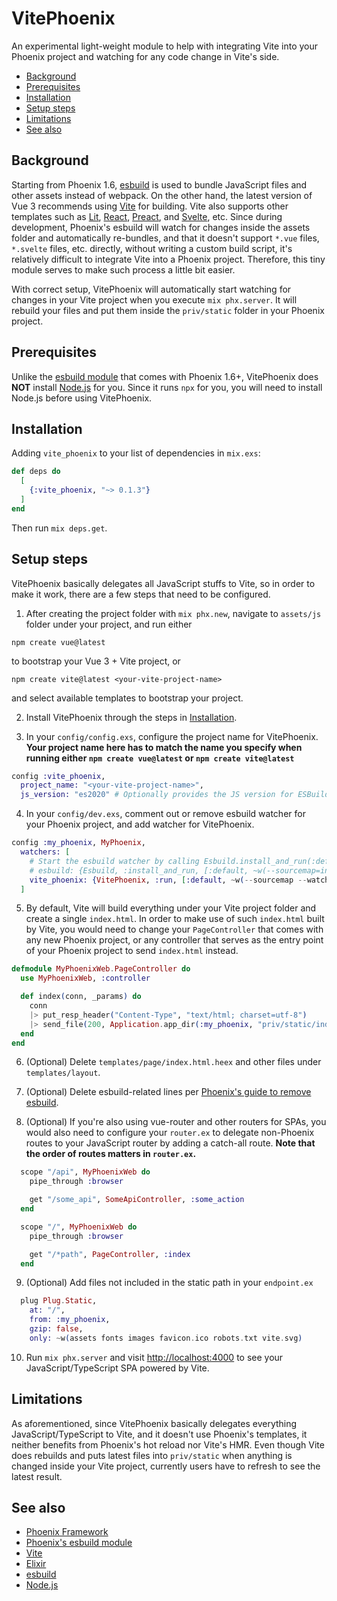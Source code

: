 # VitePhoenix

An experimental light-weight module to help with integrating Vite into your Phoenix project and watching for any code change in Vite's side.

- [Background](#background)
- [Prerequisites](#prerequisites)
- [Installation](#installation)
- [Setup steps](#setup-steps)
- [Limitations](#limitations)
- [See also](#see-also)

## Background

Starting from Phoenix 1.6, [esbuild](https://esbuild.github.io/) is used to bundle JavaScript files and other assets instead of webpack. On the other hand, the latest version of Vue 3 recommends using [Vite](https://vitejs.dev/) for building. Vite also supports other templates such as [Lit](https://lit.dev/), [React](https://reactjs.org/), [Preact](https://preactjs.com/), and [Svelte](https://svelte.dev/), etc. Since during development, Phoenix's esbuild will watch for changes inside the assets folder and automatically re-bundles, and that it doesn't support `*.vue` files, `*.svelte` files, etc. directly, without writing a custom build script, it's relatively difficult to integrate Vite into a Phoenix project. Therefore, this tiny module serves to make such process a little bit easier.

With correct setup, VitePhoenix will automatically start watching for changes in your Vite project when you execute `mix phx.server`. It will rebuild your files and put them inside the `priv/static` folder in your Phoenix project.

## Prerequisites
Unlike the [esbuild module](https://github.com/phoenixframework/esbuild) that comes with Phoenix 1.6+, VitePhoenix does **NOT** install [Node.js](https://nodejs.org/en/) for you. Since it runs `npx` for you, you will need to install Node.js before using VitePhoenix.

## Installation

Adding `vite_phoenix` to your list of dependencies in `mix.exs`:

```elixir
def deps do
  [
    {:vite_phoenix, "~> 0.1.3"}
  ]
end
```

Then run `mix deps.get`.

## Setup steps

VitePhoenix basically delegates all JavaScript stuffs to Vite, so in order to make it work, there are a few steps that need to be configured.

1. After creating the project folder with `mix phx.new`, navigate to `assets/js` folder under your project, and run either
```
npm create vue@latest
```
to bootstrap your Vue 3 + Vite project, or
```
npm create vite@latest <your-vite-project-name>
```
and select available templates to bootstrap your project.

2. Install VitePhoenix through the steps in [Installation](#installation).

3. In your `config/config.exs`, configure the project name for VitePhoenix. **Your project name here has to match the name you specify when running either `npm create vue@latest` or `npm create vite@latest`**
```elixir
config :vite_phoenix,
  project_name: "<your-vite-project-name>",
  js_version: "es2020" # Optionally provides the JS version for ESBuild in Vite. Default to "esnext"
```

4. In your `config/dev.exs`, comment out or remove esbuild watcher for your Phoenix project, and add watcher for VitePhoenix.
```elixir
config :my_phoenix, MyPhoenix,
  watchers: [
    # Start the esbuild watcher by calling Esbuild.install_and_run(:default, args)
    # esbuild: {Esbuild, :install_and_run, [:default, ~w(--sourcemap=inline --watch)]},
    vite_phoenix: {VitePhoenix, :run, [:default, ~w(--sourcemap --watch --emptyOutDir)]}
  ]
```

5. By default, Vite will build everything under your Vite project folder and create a single `index.html`. In order to make use of such `index.html` built by Vite, you would need to change your `PageController` that comes with any new Phoenix project, or any controller that serves as the entry point of your Phoenix project to send `index.html` instead.
```elixir
defmodule MyPhoenixWeb.PageController do
  use MyPhoenixWeb, :controller

  def index(conn, _params) do
    conn
    |> put_resp_header("Content-Type", "text/html; charset=utf-8")
    |> send_file(200, Application.app_dir(:my_phoenix, "priv/static/index.html"))
  end
end
```

6. (Optional) Delete `templates/page/index.html.heex` and other files under `templates/layout`.

7. (Optional) Delete esbuild-related lines per [Phoenix's guide to remove esbuild](https://hexdocs.pm/phoenix/asset_management.html#removing-esbuild).

8. (Optional) If you're also using vue-router and other routers for SPAs, you would also need to configure your `router.ex` to delegate non-Phoenix routes to your JavaScript router by adding a catch-all route. **Note that the order of routes matters in `router.ex`.**

```elixir
  scope "/api", MyPhoenixWeb do
    pipe_through :browser

    get "/some_api", SomeApiController, :some_action
  end

  scope "/", MyPhoenixWeb do
    pipe_through :browser

    get "/*path", PageController, :index
  end
```

9. (Optional) Add files not included in the static path in your `endpoint.ex`

```elixir
  plug Plug.Static,
    at: "/",
    from: :my_phoenix,
    gzip: false,
    only: ~w(assets fonts images favicon.ico robots.txt vite.svg)
```

10. Run `mix phx.server` and visit [http://localhost:4000](http://localhost:4000) to see your JavaScript/TypeScript SPA powered by Vite.

## Limitations

As aforementioned, since VitePhoenix basically delegates everything JavaScript/TypeScript to Vite, and it doesn't use Phoenix's templates, it neither benefits from Phoenix's hot reload nor Vite's HMR. Even though Vite does rebuilds and puts latest files into `priv/static` when anything is changed inside your Vite project, currently users have to refresh to see the latest result.

## See also
- [Phoenix Framework](https://www.phoenixframework.org/)
- [Phoenix's esbuild module](https://github.com/phoenixframework/esbuild)
- [Vite](https://vitejs.dev/)
- [Elixir](https://elixir-lang.org/)
- [esbuild](https://esbuild.github.io/)
- [Node.js](https://nodejs.org/en/)